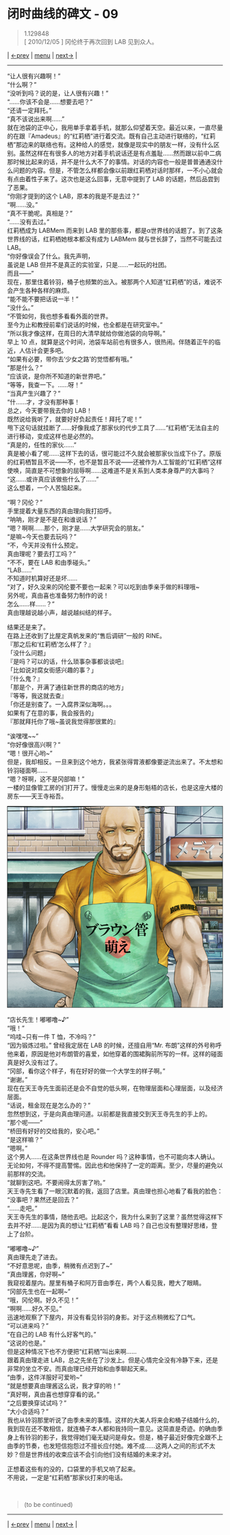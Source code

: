 # 闭时曲线的碑文 - 09
> 1.129848  
> [ 2010/12/05 ] 冈伦终于再次回到 LAB 见到众人。  

| [←prev](./0013) | [menu](../) | [next→](./0015) |

---

“让人很有兴趣啊！”  
“什么啊？”  
“没听到吗？说的是，让人很有兴趣！”  
“……你该不会是……想要去吧？”  
“还请一定拜托。”  
“真不该说出来啊……”  
就在池袋的正中心，我用单手拿着手机，就那么仰望着天空。最近以来，一直尽量的在跟『Amadeus』的“红莉栖”进行着交流。既有自己主动进行联络的，“红莉栖”那边来的联络也有。这种给人的感觉，就像是现实中的朋友一样，没有什么区别。虽然这样在有很多人的地方对着手机说话还是有点羞耻……然而跟以前中二病那时候比起来的话，并不是什么大不了的事情。对话的内容也一般是普普通通没什么问题的内容。但是，不管怎么样都会像以前跟红莉栖对话时那样，一不小心就会有点由着性子来了。这次也是这么回事，无意中提到了 LAB 的话题，然后品尝到了恶果。  
“你刚才提到的这个 LAB，原本的我是不是去过？”  
“啊……没。”  
“真不干脆呢。真相是？”  
“……没有去过。”  
红莉栖成为 LABMem 而来到 LAB 里的那些事，都是α世界线的话题了。到了这条世界线的话，红莉栖她根本都没有成为 LABMem 就与世长辞了，当然不可能去过 LAB。  
“你好像误会了什么。我先声明，  
 虽说是 LAB 但并不是真正的实验室，只是……一起玩的社团。  
 而且——”  
现在，那里住着铃羽，桶子也频繁的出入。被那两个人知道“红莉栖”的话，难说不会产生各种各样的麻烦。  
“能不能不要把话说一半！”  
“没什么。”  
“不管如何，我也想多看看外面的世界。  
 至今为止和教授前辈们说话的时候，也全都是在研究室中。”  
“所以我才像这样，在周日的大清早就给你做池袋的向导啊。”  
早上 10 点，就算是这个时间，池袋车站前也有很多人，很热闹。伴随着正午的临近，人估计会更多吧。  
“如果有必要，带你去‘少女之路’的觉悟都有哦。”  
“那是什么？”  
“应该说，是你所不知道的新世界吧。”  
“等等，我查一下。……呀！”  
“当真产生兴趣了？”  
“什……才，才没有那种事！  
 总之，今天要带我去你的 LAB！  
 既然说给我听了，就要好好负起责任！拜托了呢！”  
甩下这句话就挂断了……好像我成了那家伙的代步工具了……“红莉栖”无法自主的进行移动，变成这样也是必然的。  
“真是的，任性的家伙……”  
真是被小看了呢……这样下去的话，很可能过不久就会被那家伙当成下仆了。原版的红莉栖暂且不说——不，也不是暂且不说——还被作为人工智能的“红莉栖”这样使唤，简直是不可想象的屈辱啊……这难道不是关系到人类本身尊严的大事吗？  
“这……或许真应该做些什么了……”  
这么想着，一个人苦恼起来。  

“啊？冈伦？”  
手里提着大量东西的真由理向我打招呼。  
“呐呐，刚才是不是在和谁说话？”  
“嗯？啊啊……那个，刚才是……大学研究会的朋友。”  
“是嘛\~今天也要去玩吗？”  
“不，今天并没有什么预定。  
 真由理呢？要去打工吗？”  
“不不，要在 LAB 和由季碰头。”  
“LAB……”  
不知道时机算好还是坏……  
“对了，好久没来的冈伦要不要也一起来？可以吃到由季亲手做的料理哦\~  
 另外呢，真由喜也准备努力制作的说！  
 怎么……样……？”  
真由理越说越小声，越说越纠结的样子。  

结果还是来了。  
在路上还收到了比屋定真帆发来的“售后调研”一般的 RINE。  
『那之后和‘红莉栖’怎么样了？』  
「没什么问题」  
『是吗？可以的话，什么琐事杂事都谈谈吧』  
「比如说对腐女街感兴趣的事？」  
『什么鬼？』  
「那是个，开满了通往新世界的商店的地方」  
『等等，我这就去查』  
「你还是别查了。一入腐界深似海啊。。。  
 如果有了在意的事，我会报告的」  
『那就拜托你了哦\~虽说我觉得那很累的』  

“诶嘿嘿\~\~”  
“你好像很高兴啊？”  
“嗯！很开心哟\~”  
但是，我却相反。一旦来到这个地方，我紧张得胃液都像要逆流出来了。不太想和铃羽碰面啊……  
“嗯？呀啊，这不是冈部嘛！”  
一楼的显像管工房的们打开了。慢慢走出来的是身形魁梧的店长，也是这座大楼的房东——天王寺裕吾。

![](../img/0014-1.png)

“店长先生！嘟嘟噜\~♪”  
“哦！”  
“呜哇\~只有一件 T 恤，不冷吗？”  
“因为锻炼过啦。”
曾经我定居在 LAB 的时候，还擅自用“Mr. 布朗”这样的外号称呼他来着，原因是他对布朗管的喜爱，如他穿着的围裙胸前所写的一样。这样的碰面真是好久没有过了。  
“冈部，看你这个样子，有在好好的做一个大学生的样子啊。”  
“谢谢。”  
现在在天王寺先生面前还是会不自觉的低头啊，在物理层面和心理层面，以及经济层面。  
“话说，租金现在是怎么办的？”  
忽然想到这，于是向真由理问道。以前都是我直接交到天王寺先生的手上的。  
“那个呢——”  
“桥田有好好的交给我的，安心吧。”  
“是这样嘛？”  
“嗯啊。”  
这个男人……在这条世界线也是 Rounder 吗？这种事情，也不可能向本人确认。无论如何，不得不提高警惕。因此也和他保持了一定的距离。至少，尽量的避免以前那样的交流。  
“就聊到这吧。不要闹得太厉害了哟。”  
天王寺先生看了一眼沉默着的我，返回了店里。真由理也担心地看了看我的脸色：  
“没事吧？果然还是回去？”  
“……走吧。”  
天王寺先生的事情，随他去吧。比起这个，我为什么来到了这里？虽然觉得这样下去并不好……是因为真的想让“红莉栖”看看 LAB 吗？自己也没有整理好思绪，登上了台阶。

“嘟嘟噜\~♪”  
真由理先走了进去。  
“不好意思呢，由季，稍微有点迟到了\~”  
“真由理酱，你好啊\~”  
我窥视着屋内。屋里有桶子和阿万音由季在，两个人看见我，瞪大了眼睛。  
“冈部先生也在一起啊\~”  
“哦，冈伦啊。好久不见！”  
“啊啊……好久不见。”  
迅速地观察了下屋内，并没有看见铃羽的身影。对于这点稍微松了口气。  
“可以进来吗？”  
“在自己的 LAB 有什么好客气的。”  
“这说的也是。”  
但是这种情况下也不方便把“红莉栖”叫出来啊……  
跟着真由理走进 LAB，总之先坐在了沙发上。但是心情完全没有冷静下来，还是非常的坐立不安。而真由理已经开始和由季聊起天来。  
“由季，这件洋服好可爱哟\~”  
“就是想要真由理酱这么说，我才穿的哟！”  
“真好啊，真由喜也想穿穿看的说。”  
“之后要换穿试试吗？”  
“大小合适吗？”  
我也从铃羽那里听说了由季未来的事情。这样的大美人将来会和桶子结婚什么的，我到现在还不敢相信，就连桶子本人都和我持同一意见。这简直是奇迹。的确由季身上有铃羽的影子，我觉得她们毫无疑问是母女。但是，桶子最近好像完全跟不上由季的节奏，也发短信抱怨过不擅长应付她。难不成……这两人之间的形式不太妙？但是世界线的收束应该不会引向他们没有结婚的未来才对。  

正想着这些有的没的，口袋里的手机又响了起来。  
不用说，一定是“红莉栖”那家伙打来的电话。  


<br/>

> (to be continued)
---

| [←prev](./0013) | [menu](../) | [next→](./0015) |
